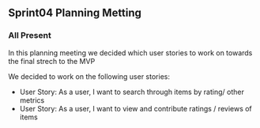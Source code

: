 ## Sprint04 Planning Metting

### All Present

In this planning meeting we decided which user stories to work on towards the final strech to the MVP

We decided to work on the following user stories:
- User Story: As a user, I want to search through items by rating/ other metrics
- User Story: As a user, I want to view and contribute ratings / reviews of items
